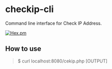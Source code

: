 # checkip-cli
Command line interface for Check IP Address.

[![Hex.pm](https://img.shields.io/hexpm/l/plug.svg?maxAge=2592000?style=plastic)]()

How to use
------------
> $ curl localhost:8080/cekip.php
> [OUTPUT]
